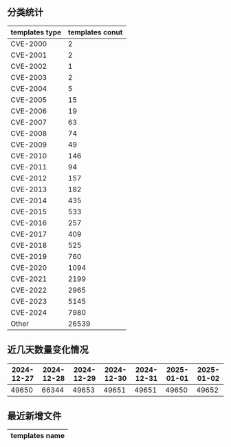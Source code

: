 ## 分类统计
| templates type | templates conut | 
| --- | --- |
| CVE-2000 | 2 |
| CVE-2001 | 2 |
| CVE-2002 | 1 |
| CVE-2003 | 2 |
| CVE-2004 | 5 |
| CVE-2005 | 15 |
| CVE-2006 | 19 |
| CVE-2007 | 63 |
| CVE-2008 | 74 |
| CVE-2009 | 49 |
| CVE-2010 | 146 |
| CVE-2011 | 94 |
| CVE-2012 | 157 |
| CVE-2013 | 182 |
| CVE-2014 | 435 |
| CVE-2015 | 533 |
| CVE-2016 | 257 |
| CVE-2017 | 409 |
| CVE-2018 | 525 |
| CVE-2019 | 760 |
| CVE-2020 | 1094 |
| CVE-2021 | 2199 |
| CVE-2022 | 2965 |
| CVE-2023 | 5145 |
| CVE-2024 | 7980 |
| Other | 26539 |
## 近几天数量变化情况
|2024-12-27 | 2024-12-28 | 2024-12-29 | 2024-12-30 | 2024-12-31 | 2025-01-01 | 2025-01-02|
|--- | ------ | ------ | ------ | ------ | ------ | ---|
|49650 | 66344 | 49653 | 49651 | 49651 | 49650 | 49652|
## 最近新增文件
| templates name | 
| --- |
